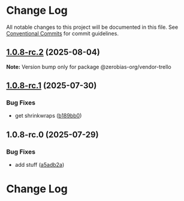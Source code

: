 # Change Log

All notable changes to this project will be documented in this file.
See [Conventional Commits](https://conventionalcommits.org) for commit guidelines.

## [1.0.8-rc.2](https://github.com/zerobias-org/vendor/compare/@zerobias-org/vendor-trello@1.0.8-rc.1...@zerobias-org/vendor-trello@1.0.8-rc.2) (2025-08-04)

**Note:** Version bump only for package @zerobias-org/vendor-trello





## [1.0.8-rc.1](https://github.com/zerobias-org/vendor/compare/@zerobias-org/vendor-trello@1.0.8-rc.0...@zerobias-org/vendor-trello@1.0.8-rc.1) (2025-07-30)


### Bug Fixes

* get shrinkwraps ([b189bb0](https://github.com/zerobias-org/vendor/commit/b189bb0cf53ad66427530ccc0eab7824527942d3))





## 1.0.8-rc.0 (2025-07-29)


### Bug Fixes

* add stuff ([a5adb2a](https://github.com/zerobias-org/vendor/commit/a5adb2aecd0670c42e9077affecb6a047bf30fc6))





# Change Log
